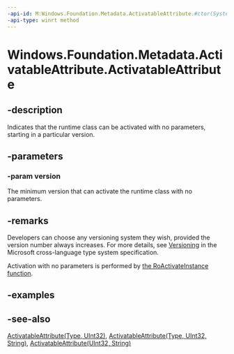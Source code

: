```yaml
---
-api-id: M:Windows.Foundation.Metadata.ActivatableAttribute.#ctor(System.UInt32)
-api-type: winrt method
---
```


<!-- Method syntax
public ActivatableAttribute(System.UInt32 version)
-->

# Windows.Foundation.Metadata.ActivatableAttribute.ActivatableAttribute

## -description
Indicates that the runtime class can be activated with no parameters, starting in a particular version.

## -parameters
### -param version
The minimum version that can activate the runtime class with no parameters.

## -remarks
Developers can choose any versioning system they wish, provided the version number always increases. For more details, see [Versioning](https://github.com/Microsoft/xlang/blob/master/docs/XSPEC01%20-%20Type%20System%20Specification.md#versioning) in the Microsoft cross-language type system specification.

Activation with no parameters is performed by [the RoActivateInstance function](https://docs.microsoft.com/en-us/windows/desktop/api/roapi/nf-roapi-roactivateinstance).

## -examples

## -see-also
[ActivatableAttribute(Type, UInt32)](activatableattribute_activatableattribute_810136521.md),
[ActivatableAttribute(Type, UInt32, String)](activatableattribute_activatableattribute_1447974729.md),
[ActivatableAttribute(UInt32, String)](activatableattribute_activatableattribute_2016725141.md)
